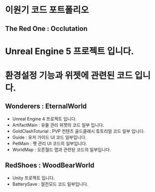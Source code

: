# 이원기 코드 포트폴리오
## The Red One : Occlutation
# Unreal Engine 5 프로젝트 입니다.
# 환경설정 기능과 위젯에 관련된 코드 입니다.

## Wonderers : EternalWorld
* Unreal Engine 4 프로젝트 입니다.
* ArtifactMain : 유물 관리 위젯의 코드 일부 입니다.
* GoldClashToturial : PVP 컨텐츠 골드클래시 튜토리얼 코드 일부 입니다.
* Guide : 유저 가이드 UI 코드 일부입니다.
* PetMain : 펫 관리 UI 코드의 일부입니다.
* WorldMap : 오픈월드 맵과 관련된 코드의 일부입니다.
  
## RedShoes : WoodBearWorld 
* Unity 프로젝트 입니다.
* BatterySave : 절전모드 코드 일부입니다.


